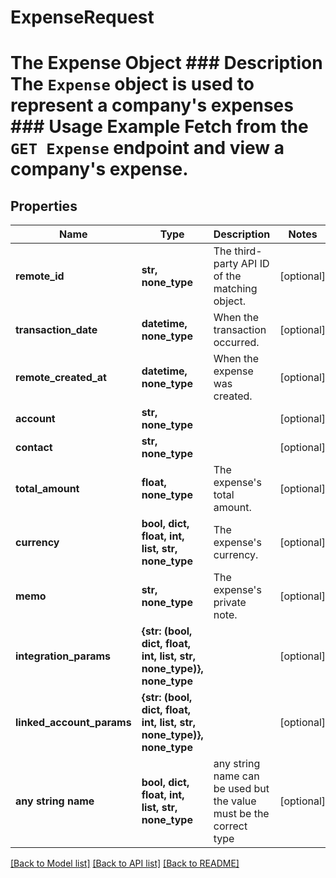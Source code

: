 # ExpenseRequest

# The Expense Object ### Description The `Expense` object is used to represent a company's expenses  ### Usage Example Fetch from the `GET Expense` endpoint and view a company's expense.

## Properties
Name | Type | Description | Notes
------------ | ------------- | ------------- | -------------
**remote_id** | **str, none_type** | The third-party API ID of the matching object. | [optional] 
**transaction_date** | **datetime, none_type** | When the transaction occurred. | [optional] 
**remote_created_at** | **datetime, none_type** | When the expense was created. | [optional] 
**account** | **str, none_type** |  | [optional] 
**contact** | **str, none_type** |  | [optional] 
**total_amount** | **float, none_type** | The expense&#39;s total amount. | [optional] 
**currency** | **bool, dict, float, int, list, str, none_type** | The expense&#39;s currency. | [optional] 
**memo** | **str, none_type** | The expense&#39;s private note. | [optional] 
**integration_params** | **{str: (bool, dict, float, int, list, str, none_type)}, none_type** |  | [optional] 
**linked_account_params** | **{str: (bool, dict, float, int, list, str, none_type)}, none_type** |  | [optional] 
**any string name** | **bool, dict, float, int, list, str, none_type** | any string name can be used but the value must be the correct type | [optional]

[[Back to Model list]](../README.md#documentation-for-models) [[Back to API list]](../README.md#documentation-for-api-endpoints) [[Back to README]](../README.md)


